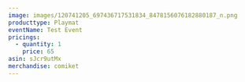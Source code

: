 ```yaml
---
image: images/120741205_697436717531834_8478156076182880187_n.png
producttype: Playmat
eventName: Test Event
pricings:
  - quantity: 1
    price: 65
asin: sJcr9utMx
merchandise: comiket
---
```

